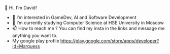 👋 Hi, I'm David!
- 👀 I’m interested in GameDev, AI and Software Development
- 🌱 I’m currently studying Computer Science at HSE University in Moscow
- 📫 How to reach me ? You can find my insta in the links and message me anything you want to.
- My google play profile https://play.google.com/store/apps/developer?id=Marquess

<!---
yeview/yeview is a ✨ special ✨ repository because its `README.md` (this file) appears on your GitHub profile.
You can click the Preview link to take a look at your changes.
--->

